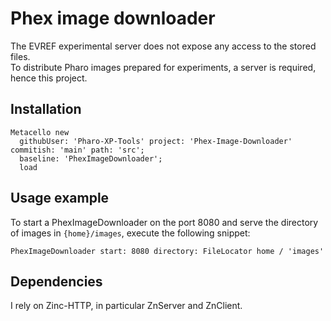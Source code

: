 # Phex image downloader

The EVREF experimental server does not expose any access to the stored files.  
To distribute Pharo images prepared for experiments, a server is required, hence this project.

## Installation

```st
Metacello new
  githubUser: 'Pharo-XP-Tools' project: 'Phex-Image-Downloader' commitish: 'main' path: 'src';
  baseline: 'PhexImageDownloader';
  load
```

## Usage example

To start a PhexImageDownloader on the port 8080 and serve the directory of images in `{home}/images`, execute the following snippet:

```st
PhexImageDownloader start: 8080 directory: FileLocator home / 'images'
```

## Dependencies

I rely on Zinc-HTTP, in particular ZnServer and ZnClient.
